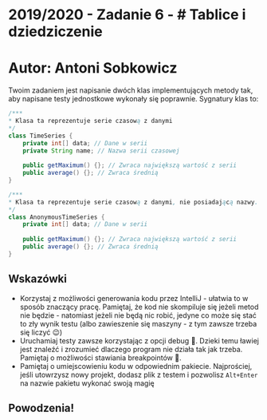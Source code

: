 # 2019/2020 - Zadanie 6 - # Tablice i dziedziczenie 
# Autor: Antoni Sobkowicz

Twoim zadaniem jest napisanie dwóch klas implementujących metody tak, 
aby napisane testy jednostkowe wykonały się poprawnie. Sygnatury klas to:

```java
/***
* Klasa ta reprezentuje serie czasową z danymi
*/
class TimeSeries {
    private int[] data; // Dane w serii
    private String name; // Nazwa serii czasowej
    
    public getMaximum() {}; // Zwraca największą wartość z serii
    public average() {}; // Zwraca średnią
}
```

```java
/***
* Klasa ta reprezentuje serie czasową z danymi, nie posiadającą nazwy.
*/
class AnonymousTimeSeries {
    private int[] data; // Dane w serii
    
    public getMaximum() {}; // Zwraca największą wartość z serii
    public average() {}; // Zwraca średnią
}
```

## Wskazówki
- Korzystaj z możliwości generowania kodu przez IntelliJ - ułatwia 
to w sposób znaczący pracę. Pamiętaj, że kod nie skompiluje się jeżeli metod nie będzie - 
natomiast jeżeli nie będą nic robić, jedyne co może się stać to zły wynik testu 
(albo zawieszenie się maszyny - z tym zawsze trzeba się liczyć 😉)
- Uruchamiaj testy zawsze korzystając z opcji debug 🐛. 
Dzieki temu ławiej jest znaleźć i zrozumieć dlaczego program nie działa tak jak trzeba.
Pamiętaj o możliwości stawiania breakpointów 🛑.
- Pamiętaj o umiejscowieniu kodu w odpowiednim pakiecie. 
Najprościej, jeśli utowrzysz nowy projekt, dodasz plik z testem i pozwolisz `Alt+Enter` 
na nazwie pakietu wykonać swoją magię 


## Powodzenia!

